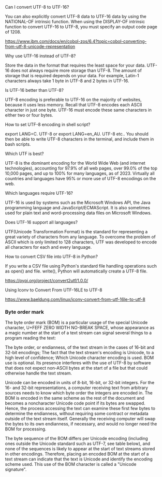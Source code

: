 Can I convert UTF-8 to UTF-16?

You can also explicitly convert UTF-8 data to UTF-16 data by using the NATIONAL-OF intrinsic function. When using the DISPLAY-OF intrinsic function to convert UTF-16 to UTF-8, you must specify an output code page of 1208.

https://www.ibm.com/docs/en/cobol-zos/6.4?topic=cobol-converting-from-utf-8-unicode-representation

Why use UTF-16 instead of UTF-8?

Store the data in the format that requires the least space for your data. UTF-16 does not always require more storage than UTF-8. The amount of storage that is required depends on your data. For example, Latin-1 characters always take 1 byte in UTF-8 and 2 bytes in UTF-16.

Is UTF-16 better than UTF-8?

UTF-8 encoding is preferable to UTF-16 on the majority of websites, because it uses less memory. Recall that UTF-8 encodes each ASCII character in just one byte. UTF-16 must encode these same characters in either two or four bytes.

How to set UTF-8 encoding in shell script?

export LANG=C. UTF-8 or export LANG=en_AU. UTF-8 etc.. You should then be able to write UTF-8 characters in the terminal, and include them in bash scripts.

Which UTF is best?

UTF-8 is the dominant encoding for the World Wide Web (and internet technologies), accounting for 97.9% of all web pages, over 99.0% of the top 10,000 pages, and up to 100% for many languages, as of 2023. Virtually all countries and languages have 95% or more use of UTF-8 encodings on the web.

Which languages require UTF-16?

UTF-16 is used by systems such as the Microsoft Windows API, the Java programming language and JavaScript/ECMAScript. It is also sometimes used for plain text and word-processing data files on Microsoft Windows.

Does UTF-16 support all languages?

UTF(Unicode Transformation Format) is the standard for representing a great variety of characters from any language. To overcome the problem of ASCII which is only limited to 128 characters, UTF was developed to encode all characters for each and every language.








How to convert CSV file into UTF-8 in Python?

If you write a CSV file using Python's standard file handling operations such as open() and file. write(), Python will automatically create a UTF-8 file.

https://pypi.org/project/convert2utf/1.0.0/

Using Iconv to Convert From UTF-16LE to UTF-8

https://www.baeldung.com/linux/iconv-convert-from-utf-16le-to-utf-8




### Byte order mark

The byte order mark (BOM) is a particular usage of the special Unicode character, U+FEFF ZERO WIDTH NO-BREAK SPACE, whose appearance as a magic number at the start of a text stream can signal several things to a program reading the text:

The byte order, or endianness, of the text stream in the cases of 16-bit and 32-bit encodings;
The fact that the text stream's encoding is Unicode, to a high level of confidence;
Which Unicode character encoding is used.
BOM use is optional. Its presence interferes with the use of UTF-8 by software that does not expect non-ASCII bytes at the start of a file but that could otherwise handle the text stream.

Unicode can be encoded in units of 8-bit, 16-bit, or 32-bit integers. For the 16- and 32-bit representations, a computer receiving text from arbitrary sources needs to know which byte order the integers are encoded in. The BOM is encoded in the same scheme as the rest of the document and becomes a noncharacter Unicode code point if its bytes are swapped. Hence, the process accessing the text can examine these first few bytes to determine the endianness, without requiring some contract or metadata outside of the text stream itself. Generally the receiving computer will swap the bytes to its own endianness, if necessary, and would no longer need the BOM for processing.

The byte sequence of the BOM differs per Unicode encoding (including ones outside the Unicode standard such as UTF-7, see table below), and none of the sequences is likely to appear at the start of text streams stored in other encodings. Therefore, placing an encoded BOM at the start of a text stream can indicate that the text is Unicode and identify the encoding scheme used. This use of the BOM character is called a "Unicode signature".
